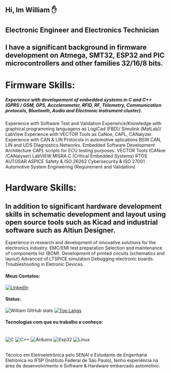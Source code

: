 ## Hi, Im William ✋

## Electronic Engineer and Electronics Technician

## I have a significant background in firmware development on Atmega, SMT32, ESP32 and PIC microcontrollers and other families 32/16/8 bits. 

# Firmware Skills: 

 ##### Experience with developement of embedded systems in C and C++ (GPRS / GSM, GPS, Accelerometer, RFID, RF, Telemetry, Communication protocols, Bluetooth, Audio and Electronic instrument cluster).
 Experience with Software Test and Validation
 Experience/Knowledge with graphical programming languagens as LogiCad (FBD)/ Simulink (MatLab)/ LabView 
 Experience with VECTOR Tools as CaNoe, CAPL, CANalyzer. 
 Experience with CAN & LIN Protocols in automotive aplications
 BSW CAN, LIN and UDS Diagnostics Networks.
 Embedded Software Development Architecture
 CAPL scripts for ECU testing purposes.
 VECTOR Tools (CANoe /CANalyser)
 LabVIEW
 MISRA C (Critical Embedded Systems)
 RTOS
AUTOSAR
ASPICE 
Safety & ISO 26262
Cybersecurity & ISO 27001
Automotive System Engineering (Requirement and Validation)


# Hardware Skills: 

## In addition to significant hardware development skills in schematic development and layout using open source tools such as Kicad and industrial software such as Altiun Designer.

Experience in research and development of innovative solutions for the electronics industry.
EMC/EMI test preparation 
Selection and maintenance of components list (BOM).
Development of printed circuits (schematics and layout)
Advanced of LTSPICE simulation
Debugging electronic boards.
Troubleshooting in Eletronic Devices. 


#### Meus Contatos: 
[![LinkedIn](https://img.shields.io/badge/LinkedIn-0077B5?style=for-the-badge&logo=linkedin&logoColor=white)](https://www.linkedin.com/in/william-souza-santos-59037b1a9/)

#### Status: 
![William GitHub stats](https://github-readme-stats.vercel.app/api?username=William-Souza-Santos&show_icons=true&theme=tokyonight)
[![Top Langs](https://github-readme-stats.vercel.app/api/top-langs/?username=William-Souza-Santos)](https://github.com/William-Souza-Santos/github-readme-stats)
#### Tecnologias com que eu trabalho e conheço: 
<div style="display: inline_block"><br/>
     <img align="center" alt="C" src="https://img.shields.io/badge/C-00599C?style=for-the-badge&logo=c&logoColor=white"/>
     <img align="center" alt="C++" src="https://img.shields.io/badge/C%2B%2B-00599C?style=for-the-badge&logo=c%2B%2B&logoColor=white"/>
     <img align="center" alt="Arduino" src="https://img.shields.io/badge/Arduino-00979D?style=for-the-badge&logo=Arduino&logoColor=white"/>
     <img align="center" alt="Esp32" src="https://img.shields.io/badge/espressif-E7352C?style=for-the-badge&logo=espressif&logoColor=white"/>
     <img align="center" alt="Linux" src="https://img.shields.io/badge/Linux-FCC624?style=for-the-badge&logo=linux&logoColor=black"/>
</div> <br/>

Técnico em Eletroeletrônica pelo SENAI e Estudante de Engenharia Eletrônica no IFSP (Instituto Federal de São Paulo), tenho experiência na área de desenvolvimento e Software & Hardware embarcado automotivo. 
